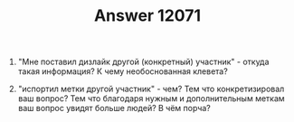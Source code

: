 ﻿---
title: "Answer 12071"
se.owner.user_id: 385375
se.owner.display_name: "EzioMercer"
se.owner.link: "https://ru.meta.stackoverflow.com/users/385375/eziomercer"
se.answer_id: 12071
se.question_id: 12070
se.post_type: answer
se.is_accepted: False
---
<ol>
<li><p>&quot;Мне поставил дизлайк другой (конкретный) участник&quot; - откуда такая информация? К чему необоснованная клевета?</p>
</li>
<li><p>&quot;испортил метки другой участник&quot; - чем? Тем что конкретизировал ваш вопрос? Тем что благодаря нужным и дополнительным меткам ваш вопрос увидят больше людей? В чём порча?</p>
</li>
</ol>
